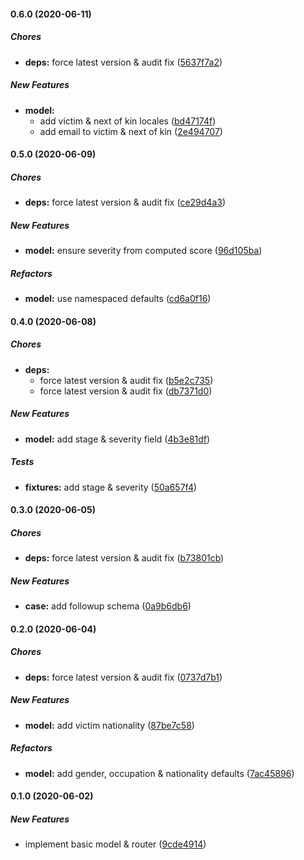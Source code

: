 #### 0.6.0 (2020-06-11)

##### Chores

* **deps:**  force latest version & audit fix ([5637f7a2](https://github.com/codetanzania/ewea-case/commit/5637f7a248f648d4be38172db24fb7615820503f))

##### New Features

* **model:**
  *  add victim & next of kin locales ([bd47174f](https://github.com/codetanzania/ewea-case/commit/bd47174f05da4d226193496eee1c579b10ed4bc5))
  *  add email to victim & next of kin ([2e494707](https://github.com/codetanzania/ewea-case/commit/2e494707f591f489ad07a64f0f3609921d67a455))

#### 0.5.0 (2020-06-09)

##### Chores

* **deps:**  force latest version & audit fix ([ce29d4a3](https://github.com/codetanzania/ewea-case/commit/ce29d4a3e7c3a804e9f8e7b5e5b691ff66d4c163))

##### New Features

* **model:**  ensure severity from computed score ([96d105ba](https://github.com/codetanzania/ewea-case/commit/96d105ba3cb297141793aa5103b68112be6d308f))

##### Refactors

* **model:**  use namespaced defaults ([cd6a0f16](https://github.com/codetanzania/ewea-case/commit/cd6a0f1648d6760339afed7a86f786bf5905af94))

#### 0.4.0 (2020-06-08)

##### Chores

* **deps:**
  *  force latest version & audit fix ([b5e2c735](https://github.com/codetanzania/ewea-case/commit/b5e2c73590402acf61ec874276730c67ee38683f))
  *  force latest version & audit fix ([db7371d0](https://github.com/codetanzania/ewea-case/commit/db7371d033e175dde113551688610797fd5b1518))

##### New Features

* **model:**  add stage & severity field ([4b3e81df](https://github.com/codetanzania/ewea-case/commit/4b3e81df0af76f095c5e1ad2287a1f6fea714896))

##### Tests

* **fixtures:**  add stage & severity ([50a657f4](https://github.com/codetanzania/ewea-case/commit/50a657f488ae9c7f6653e4cbce42f535a78e963d))

#### 0.3.0 (2020-06-05)

##### Chores

* **deps:**  force latest version & audit fix ([b73801cb](https://github.com/codetanzania/ewea-case/commit/b73801cb6880546adce6ecefacca3f487edf09c2))

##### New Features

* **case:**  add followup schema ([0a9b6db6](https://github.com/codetanzania/ewea-case/commit/0a9b6db64f9e29a8c651ce31e6e38126aed287d6))

#### 0.2.0 (2020-06-04)

##### Chores

* **deps:**  force latest version & audit fix ([0737d7b1](https://github.com/codetanzania/ewea-case/commit/0737d7b14230186b3610ba4a1268504850ef9317))

##### New Features

* **model:**  add victim nationality ([87be7c58](https://github.com/codetanzania/ewea-case/commit/87be7c58c28f901aabf733ad3b064fb8efabad91))

##### Refactors

* **model:**  add gender, occupation & nationality defaults ([7ac45896](https://github.com/codetanzania/ewea-case/commit/7ac458964c801c8a2cd0d670660f3fdd026edc50))

#### 0.1.0 (2020-06-02)

##### New Features

*  implement basic model & router ([9cde4914](https://github.com/codetanzania/ewea-case/commit/9cde491407fcd80d33aef4c9ad7c1077dad81505))

